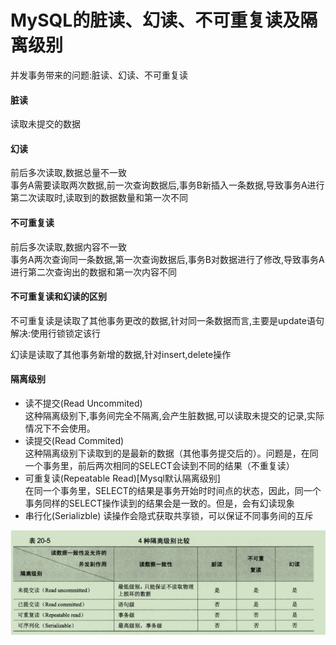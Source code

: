 # MySQL的脏读、幻读、不可重复读及隔离级别
并发事务带来的问题:脏读、幻读、不可重复读
#### 脏读
读取未提交的数据

#### 幻读
前后多次读取,数据总量不一致  
事务A需要读取两次数据,前一次查询数据后,事务B新插入一条数据,导致事务A进行第二次读取时,读取到的数据数量和第一次不同

#### 不可重复读
前后多次读取,数据内容不一致  
事务A两次查询同一条数据,第一次查询数据后,事务B对数据进行了修改,导致事务A进行第二次查询出的数据和第一次内容不同

#### 不可重复读和幻读的区别
不可重复读是读取了其他事务更改的数据,针对同一条数据而言,主要是update语句
解决:使用行锁锁定该行
  
幻读是读取了其他事务新增的数据,针对insert,delete操作  

#### 隔离级别

- 读不提交(Read Uncommited)  
 这种隔离级别下,事务间完全不隔离,会产生脏数据,可以读取未提交的记录,实际情况下不会使用。
- 读提交(Read Commited)  
这种隔离级别下读取到的是最新的数据（其他事务提交后的）。问题是，在同一个事务里，前后两次相同的SELECT会读到不同的结果（不重复读）  
- 可重复读(Repeatable Read)[Mysql默认隔离级别]  
 在同一个事务里，SELECT的结果是事务开始时时间点的状态，因此，同一个事务同样的SELECT操作读到的结果会是一致的。但是，会有幻读现象
- 串行化(Serializble)
读操作会隐式获取共享锁，可以保证不同事务间的互斥  

![](https://github.com/flushCoder/java-base_core/blob/master/picture/db/isolation.png)